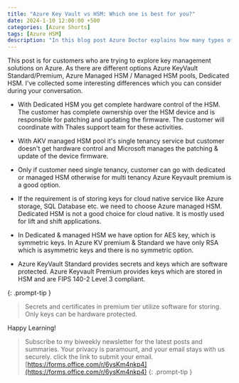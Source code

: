 ```yaml
---
title: "Azure Key Vault vs HSM: Which one is best for you?"
date: 2024-1-10 12:00:00 +500
categories: [Azure Shorts]
tags: [Azure HSM]
description: "In this blog post Azure Doctor explains how many types of HSM are there on Azure, This will help you decide which service to use for keys and secrets"
---
```


This post is for customers who are trying to explore key management solutions on Azure. As there are different options Azure KeyVault Standard/Premium, Azure Managed HSM / Managed HSM pools, Dedicated HSM.
I've collected some interesting differences which you can consider during your conversation.

* With Dedicated HSM you get complete hardware control of the HSM. 
The customer has complete ownership over the HSM device and is responsible for patching and updating the firmware.
The customer will coordinate with Thales support team for these activities.

* With AKV managed HSM pool it's single tenancy service but customer doesn't get hardware control and Microsoft manages the patching & update of the device firmware.

* Only if customer need single tenancy, customer can go with dedicated or managed HSM otherwise for multi tenancy Azure Keyvault premium is a good option.

* If the requirement is of storing keys for cloud native service like Azure storage, SQL Database etc. we need to choose Azure managed HSM. Dedicated HSM is not a good choice for cloud native. It is mostly used for lift and shift applications.

* In Dedicated & managed HSM we have option for AES key, which is symmetric keys.
In Azure KV premium & Standard we have only RSA which is asymmetric keys and there is no symmetric option.

* Azure KeyVault Standard provides secrets and keys which are software protected.
Azure Keyvault Premium provides keys which are stored in HSM and are 
FIPS 140-2 Level 3 compliant.

{: .prompt-tip }
>Secrets and certificates in premium tier utilize software for storing. Only keys can be hardware protected.

Happy Learning!

>Subscribe to my biweekly newsletter for the latest posts and summaries. Your privacy is paramount, and your email stays with us securely.
click the link to submit your email.
[https://forms.office.com/r/6ysKm4nkp4](https://forms.office.com/r/6ysKm4nkp4)
{: .prompt-tip }
